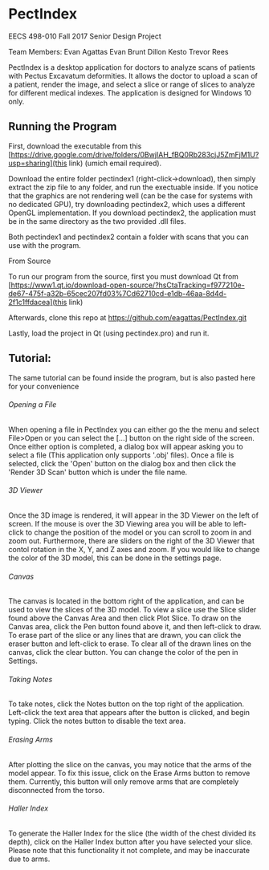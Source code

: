 # PectIndex
EECS 498-010 Fall 2017 Senior Design Project

Team Members:
	Evan Agattas
	Evan Brunt
	Dillon Kesto
	Trevor Rees

PectIndex is a desktop application for doctors to analyze scans of patients with Pectus Excavatum deformities. It allows the doctor to upload a scan of a patient, render the image, and select a slice or range of slices to analyze for different medical indexes. The application is designed for Windows 10 only.

## Running the Program

First, download the executable from this [https://drive.google.com/drive/folders/0BwjIAH_fBQ0Rb283cjJ5ZmFjM1U?usp=sharing](this link) (umich email required).

Download the entire folder pectindex1 (right-click->download), then simply extract the zip file to any folder, and run the exectuable inside. If you notice that the graphics are not rendering well (can be the case for systems with no dedicated GPU), try downloading pectindex2, which uses a different OpenGL implementation. If you download pectindex2, the application must be in the same directory as the two provided .dll files.

Both pectindex1 and pectindex2 contain a folder with scans that you can use with the program.

From Source

To run our program from the source, first you must download Qt from [https://www1.qt.io/download-open-source/?hsCtaTracking=f977210e-de67-475f-a32b-65cec207fd03%7Cd62710cd-e1db-46aa-8d4d-2f1c1ffdacea](this link)

Afterwards, clone this repo at https://github.com/eagattas/PectIndex.git

Lastly, load the project in Qt (using pectindex.pro) and run it.


## Tutorial:

The same tutorial can be found inside the program, but is also pasted here for your convenience

###### Opening a File

When opening a file in PectIndex you can either go the the menu and select File>Open or you can select the [...] button on the right side of the screen. Once either option is completed, a dialog box will appear asking you to select a file (This application only supports '.obj' files).  Once a file is selected, click the 'Open' button on the dialog box and then click the 'Render 3D Scan' button which is under the file name.


###### 3D Viewer

Once the 3D image is rendered, it will appear in the 3D Viewer on the left of screen. If the mouse is over the 3D Viewing area you will be able to left-click to change the position of the model or you can scroll to zoom in and zoom out.  Furthermore, there are sliders on the right of the 3D Viewer that contol rotation in the X, Y, and Z axes and zoom.  If you would like to change the color of the 3D model, this can be done in the settings page.

###### Canvas

The canvas is located in the bottom right of the application, and can be used to view the slices of the 3D model. To view a slice use the Slice slider found above the Canvas Area and then click Plot Slice. To draw on the Canvas area, click the Pen button found above it, and then left-click to draw. To erase part of the slice or any lines that are drawn, you can click the eraser button and left-click to erase. To clear all of the drawn lines on the canvas, click the clear button. You can change the color of the pen in Settings.

###### Taking Notes

To take notes, click the Notes button on the top right of the application. Left-click the text area that appears after the button is clicked, and begin typing. Click the notes button to disable the text area.

###### Erasing Arms

After plotting the slice on the canvas, you may notice that the arms of the model appear. To fix this issue, click on the Erase Arms button to remove them. Currently, this button will only remove arms that are completely disconnected from the torso.

###### Haller Index

To generate the Haller Index for the slice (the width of the chest divided its depth), click on the Haller Index button after you have selected your slice. Please note that this functionality it not complete, and may be inaccurate due to arms.